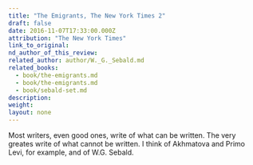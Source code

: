 ```yaml
---
title: "The Emigrants, The New York Times 2"
draft: false
date: 2016-11-07T17:33:00.000Z
attribution: "The New York Times"
link_to_original:
nd_author_of_this_review:
related_author: author/W._G._Sebald.md
related_books:
  - book/the-emigrants.md
  - book/the-emigrants.md
  - book/sebald-set.md
description:
weight:
layout: none
---
```

Most writers, even good ones, write of what can be written. The very greates write of what cannot be written. I think of Akhmatova and Primo Levi, for example, and of W.G. Sebald.

